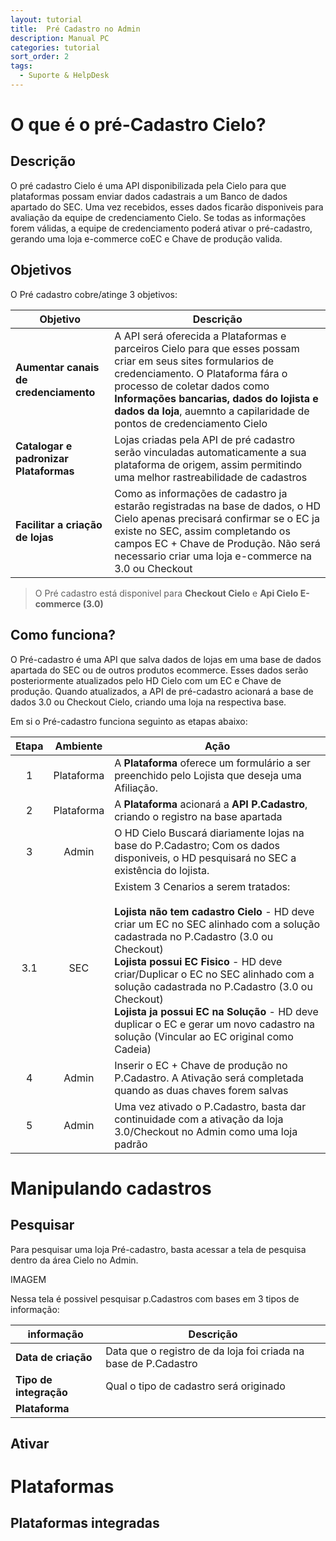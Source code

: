 ```yaml
---
layout: tutorial
title:  Pré Cadastro no Admin
description: Manual PC
categories: tutorial
sort_order: 2
tags:
  - Suporte & HelpDesk
---
```


# O que é o pré-Cadastro Cielo?

## Descrição

O pré cadastro Cielo é uma API disponibilizada pela Cielo para que plataformas possam enviar dados cadastrais a um Banco de dados apartado do SEC. Uma vez recebidos, esses dados ficarão disponiveis para avaliação da equipe de credenciamento Cielo.
Se todas as informações forem válidas, a equipe de credenciamento poderá ativar o pré-cadastro, gerando uma loja e-commerce coEC e Chave de produção valida.

## Objetivos

O Pré cadastro cobre/atinge 3 objetivos:

|Objetivo|Descrição|
|--------|---------|
|**Aumentar canais de credenciamento**| A API será oferecida a Plataformas e parceiros Cielo para que esses possam criar em seus sites formularios de credenciamento. O Plataforma fára o processo de coletar dados como **Informações bancarias, dados do lojista e dados da loja**, auemnto a capilaridade de pontos de credenciamento Cielo|
|**Catalogar e padronizar Plataformas**| Lojas criadas pela API de pré cadastro serão vinculadas automaticamente a sua plataforma de origem, assim permitindo uma melhor rastreabilidade de cadastros|
|**Facilitar a criação de lojas**|Como as informações de cadastro ja estarão registradas na base de dados, o HD Cielo apenas precisará confirmar se o EC ja existe no SEC, assim completando os campos EC + Chave de Produção. Não será necessario criar uma loja e-commerce na 3.0 ou Checkout |

> O Pré cadastro está disponivel para **Checkout Cielo** e **Api Cielo E-commerce (3.0)**

## Como funciona?

O Pré-cadastro é uma API que salva dados de lojas em uma base de dados apartada do SEC ou de outros produtos ecommerce. Esses dados serão posteriormente atualizados pelo HD Cielo com um EC e Chave de produção. Quando atualizados, a API de pré-cadastro acionará a base de dados 3.0 ou Checkout Cielo, criando uma loja na respectiva base. 

Em si o Pré-cadastro funciona seguinto as etapas abaixo:

| Etapa |  Ambiente  | Ação                                                                                                                                  |
|:-----:|:----------:|---------------------------------------------------------------------------------------------------------------------------------------|
|   1   | Plataforma | A **Plataforma** oferece um formulário a ser preenchido pelo Lojista que deseja uma Afiliação.                                        |
|   2   | Plataforma | A **Plataforma** acionará a **API P.Cadastro**, criando o registro na base apartada                                                   |
|   3   |    Admin   | O HD Cielo Buscará diariamente lojas na base do P.Cadastro; Com os dados disponiveis, o HD pesquisará no SEC a existência do lojista. |
|  3.1  |     SEC    | Existem 3 Cenarios a serem tratados: <BR><BR>  **Lojista não tem cadastro Cielo** - HD deve criar um EC no SEC alinhado com a solução cadastrada no P.Cadastro (3.0 ou Checkout)  <BR> **Lojista possui EC Fisico** - HD deve criar/Duplicar o EC no SEC alinhado com a solução cadastrada no P.Cadastro (3.0 ou Checkout)<BR>**Lojista ja possui EC na Solução** - HD deve duplicar o EC e gerar um novo cadastro na solução (Vincular ao EC original como Cadeia) <br> |
|   4   |    Admin   | Inserir o EC + Chave de produção no P.Cadastro. A Ativação será completada quando as duas chaves forem salvas                         |
|   5   |    Admin   | Uma vez ativado o P.Cadastro, basta dar continuidade com a ativação da loja 3.0/Checkout no Admin como uma loja padrão                |

# Manipulando cadastros

## Pesquisar

Para pesquisar uma loja Pré-cadastro, basta acessar a tela de pesquisa dentro da área Cielo no Admin.

IMAGEM

Nessa tela é possivel pesquisar p.Cadastros com bases em 3 tipos de informação:

|informação|Descrição|
|-|-|
|**Data de criação**|Data que o registro de da loja foi criada na base de P.Cadastro|
|**Tipo de integração**|Qual o tipo de cadastro será originado|
|**Plataforma**||

## Ativar

# Plataformas

## Plataformas integradas
